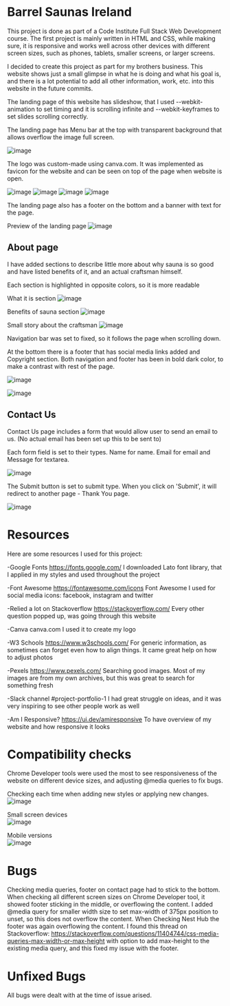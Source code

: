 # Barrel Saunas Ireland
This project is done as part of a Code Institute Full Stack Web Development course. The first project is mainly written in HTML and CSS, while making sure, it is responsive and works well across other devices with different screen sizes, such as phones, tablets, smaller screens, or larger screens. 

I decided to create this project as part for my brothers business. This website shows just a small glimpse in what he is doing and what his goal is, and there is a lot potential to add all other information, work, etc. into this website in the future commits. 

The landing page of this website has slideshow, that I used --webkit-animation to set timing and it is scrolling infinite and --webkit-keyframes to set slides scrolling correctly.

The landing page has Menu bar at the top with transparent background that allows overflow the image full screen. 

![image](https://user-images.githubusercontent.com/25457379/216511092-40446dd1-6b6b-4faf-b49d-466162125b85.png)

The logo was custom-made using canva.com. It was implemented as favicon for the website and can be seen on top of the page when website is open.

![image](https://user-images.githubusercontent.com/25457379/216511473-69a18f5b-32a3-4717-8bf8-c6b545d4e082.png)
![image](https://user-images.githubusercontent.com/25457379/216520631-b0bace51-2b99-4fa1-869d-7b17651a0060.png)
![image](https://user-images.githubusercontent.com/25457379/216520531-ed382667-7f89-4fc9-96c0-d8931acc7dc8.png)
![image](https://user-images.githubusercontent.com/25457379/216520300-71b3526e-9b8e-45c0-9f9e-02e1be35d83a.png)


The landing page also has a footer on the bottom and a banner with text for the page.

Preview of the landing page
![image](https://user-images.githubusercontent.com/25457379/216521116-f7b8ec41-f8be-404a-9bfa-07efc75cd168.png)

## About page

I have added sections to describe little more about why sauna is so good and have listed benefits of it, and an actual craftsman himself. 

Each section is highlighted in opposite colors, so it is more readable

What it is section
![image](https://user-images.githubusercontent.com/25457379/216518249-f2df4332-c0b0-4d29-868e-04fb15a903b3.png)

Benefits of sauna section
![image](https://user-images.githubusercontent.com/25457379/216518648-269a0f43-ef95-4402-8369-6f12524f256b.png)

Small story about the craftsman
![image](https://user-images.githubusercontent.com/25457379/216518765-3bb2668a-5253-43b9-bbd4-009d25159f86.png)

Navigation bar was set to fixed, so it follows the page when scrolling down.

At the bottom there is a footer that has social media links added and Copyright section.
Both navigation and footer has been in bold dark color,  to make a contrast with rest of the page.

![image](https://user-images.githubusercontent.com/25457379/216519294-48afd910-5637-4a3a-8a58-669af82f87ca.png)

![image](https://user-images.githubusercontent.com/25457379/216519184-bafef3ce-cbdd-44d8-8cdb-e059a9ffa4b3.png)

## Contact Us

Contact Us page includes a form that would allow user to send an email to us. (No actual email has been set up this to be sent to)

Each form field is set to their types. Name for name. Email for email and Message for textarea.

![image](https://user-images.githubusercontent.com/25457379/216519857-c07051b0-4551-4b95-ae6f-1a98e18c1ab1.png)

The Submit button is set to submit type. When you click on 'Submit', it will redirect to another page - Thank You page. 

![image](https://user-images.githubusercontent.com/25457379/216520151-1486ede2-11e1-48e0-8b5c-c94c270a45cf.png)

# Resources

Here are some resources I used for this project:

-Google Fonts https://fonts.google.com/ 
I downloaded Lato font library, that I applied in my styles and used throughout the project

-Font Awesome https://fontawesome.com/icons
Font Awesome I used for social media icons: facebook, instagram and twitter

-Relied a lot on Stackoverflow https://stackoverflow.com/
Every other question popped up, was going through this website

-Canva canva.com
I used it to create my logo

-W3 Schools https://www.w3schools.com/
For generic information, as sometimes can forget even how to align things. It came great help on how to adjust photos

-Pexels https://www.pexels.com/
Searching good images. Most of my images are from my own archives, but this was great to search for something fresh

-Slack channel #project-portfolio-1
I had great struggle on ideas, and it was very inspiring to see other people work as well

-Am I Responsive? https://ui.dev/amiresponsive
To have overview of my website and how responsive it looks

# Compatibility checks

Chrome Developer tools were used the most to see responsiveness of the website on different device sizes, and adjusting @media queries to fix bugs.

Checking each time when adding new styles or applying new changes.
![image](https://user-images.githubusercontent.com/25457379/216524422-dd3264ba-4da5-4a5c-a8e7-29658ac1cf0d.png)

Small screen devices <br>
![image](https://user-images.githubusercontent.com/25457379/216524522-bec2853e-dab4-4e18-9ea8-b1f96d5c32ff.png)

Mobile versions <br>
![image](https://user-images.githubusercontent.com/25457379/216524893-fb08a150-146d-43d6-8244-d6063ed6f401.png)

# Bugs

Checking media queries, footer on contact page had to stick to the bottom. When checking all 
different screen sizes on Chrome Developer tool, it showed footer sticking in the middle, or overflowing
the content. I added @media query for smaller width size to set max-width of 375px position to unset, so this
does not overflow the content. When Checking Nest Hub the footer was again overflowing the content. 
I found this thread on Stackoverflow: https://stackoverflow.com/questions/11404744/css-media-queries-max-width-or-max-height
with option to add max-height to the existing media query, and this fixed my issue with the footer. 

# Unfixed Bugs

All bugs were dealt with at the time of issue arised.
